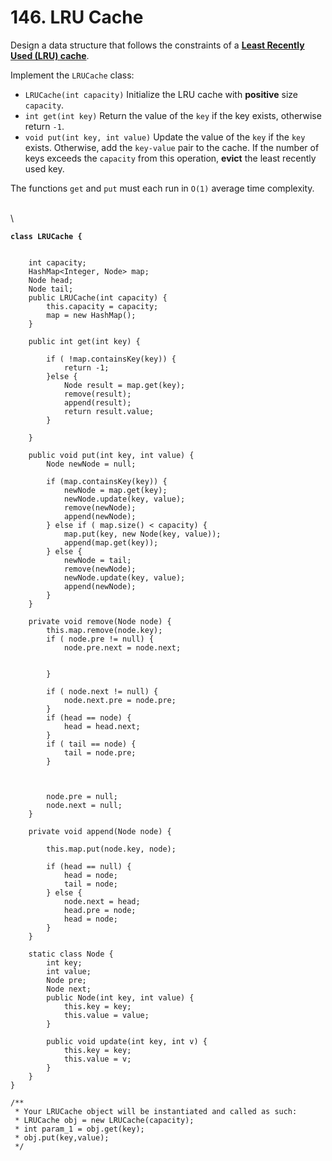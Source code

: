 # 146. LRU Cache

Design a data structure that follows the constraints of a [**Least Recently Used (LRU) cache**](https://en.wikipedia.org/wiki/Cache\_replacement\_policies#LRU).

Implement the `LRUCache` class:

* `LRUCache(int capacity)` Initialize the LRU cache with **positive** size `capacity`.
* `int get(int key)` Return the value of the `key` if the key exists, otherwise return `-1`.
* `void put(int key, int value)` Update the value of the `key` if the `key` exists. Otherwise, add the `key-value` pair to the cache. If the number of keys exceeds the `capacity` from this operation, **evict** the least recently used key.

The functions `get` and `put` must each run in `O(1)` average time complexity.

\
\


<pre class="language-java"><code class="lang-java"><strong>class LRUCache {
</strong>    

    int capacity;
    HashMap&#x3C;Integer, Node> map;
    Node head;
    Node tail;
    public LRUCache(int capacity) {
        this.capacity = capacity;
        map = new HashMap();
    }
    
    public int get(int key) {
       
        if ( !map.containsKey(key)) {
            return -1;
        }else {
            Node result = map.get(key);
            remove(result);
            append(result);
            return result.value;
        }
        
    }
    
    public void put(int key, int value) {
        Node newNode = null;
        
        if (map.containsKey(key)) {
            newNode = map.get(key);
            newNode.update(key, value);
            remove(newNode);
            append(newNode);
        } else if ( map.size() &#x3C; capacity) {
            map.put(key, new Node(key, value));
            append(map.get(key));
        } else {
            newNode = tail;
            remove(newNode);
            newNode.update(key, value);
            append(newNode);
        }
    }
    
    private void remove(Node node) {
        this.map.remove(node.key);
        if ( node.pre != null) {
            node.pre.next = node.next;
            
        
        }
        
        if ( node.next != null) {
            node.next.pre = node.pre;
        }
        if (head == node) {
            head = head.next;
        }
        if ( tail == node) {
            tail = node.pre;
        }
        

        
        node.pre = null;
        node.next = null;
    }
    
    private void append(Node node) {
        
        this.map.put(node.key, node);
        
        if (head == null) {
            head = node;
            tail = node;
        } else {
            node.next = head;
            head.pre = node;
            head = node;
        }
    }
    
    static class Node {
        int key;
        int value;
        Node pre;
        Node next;
        public Node(int key, int value) {
            this.key = key;
            this.value = value;
        }
        
        public void update(int key, int v) {
            this.key = key;
            this.value = v;
        }
    }
}

/**
 * Your LRUCache object will be instantiated and called as such:
 * LRUCache obj = new LRUCache(capacity);
 * int param_1 = obj.get(key);
 * obj.put(key,value);
 */</code></pre>
